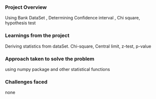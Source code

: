 ### Project Overview

 Using Bank DataSet , Determining Confidence interval , Chi square,  hypothesis test


### Learnings from the project

 Deriving statistics from dataSet. Chi-square, Central limit, z-test, p-value


### Approach taken to solve the problem

 using numpy package and other statistical functions


### Challenges faced

 none


